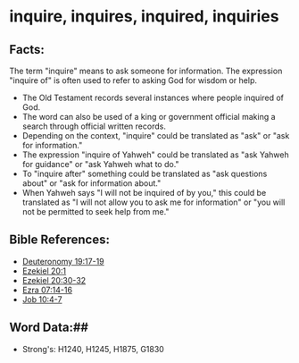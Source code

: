 # inquire, inquires, inquired, inquiries #

## Facts: ##

The term "inquire" means to ask someone for information. The expression "inquire of" is often used to refer to asking God for wisdom or help.

* The Old Testament records several instances where people inquired of God.
* The word can also be used of a king or government official making a search through official written records.
* Depending on the context, "inquire" could be translated as "ask" or "ask for information." 
* The expression "inquire of Yahweh" could be translated as "ask Yahweh for guidance" or "ask Yahweh what to do."
* To "inquire after" something could be translated as "ask questions about" or "ask for information about."
* When Yahweh says "I will not be inquired of by you," this could be translated as "I will not allow you to ask me for information" or  "you will not be permitted to seek help from me."

## Bible References: ##

* [Deuteronomy 19:17-19](rc://en/tn/help/deu/19/17)
* [Ezekiel 20:1](rc://en/tn/help/ezk/20/01)
* [Ezekiel 20:30-32](rc://en/tn/help/ezk/20/30)
* [Ezra 07:14-16](rc://en/tn/help/ezr/07/14)
* [Job 10:4-7](rc://en/tn/help/job/10/04)

## Word Data:##

* Strong's: H1240, H1245, H1875, G1830
